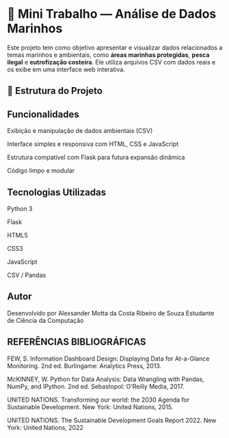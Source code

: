 # 🌊 Mini Trabalho — Análise de Dados Marinhos

Este projeto tem como objetivo apresentar e visualizar dados relacionados a temas marinhos e ambientais, como **áreas marinhas protegidas**, **pesca ilegal** e **eutrofização costeira**.
Ele utiliza arquivos CSV com dados reais e os exibe em uma interface web interativa.

## 📁 Estrutura do Projeto

Funcionalidades
---------------------------------------------------------
Exibição e manipulação de dados ambientais (CSV)

Interface simples e responsiva com HTML, CSS e JavaScript

Estrutura compatível com Flask para futura expansão dinâmica

Código limpo e modular


Tecnologias Utilizadas
---------------------------------------------------------
Python 3

Flask

HTML5

CSS3

JavaScript

CSV / Pandas


Autor
---------------------------------------------------------
Desenvolvido por Alexsander Motta da Costa Ribeiro de Souza
Estudante de Ciência da Computação


REFERÊNCIAS BIBLIOGRÁFICAS 
---------------------------------------------------------
FEW, S. Information Dashboard Design: Displaying Data for At-a-Glance Monitoring. 2nd ed. Burlingame: Analytics Press, 2013. 

McKINNEY, W. Python for Data Analysis: Data Wrangling with Pandas, NumPy, and IPython. 2nd ed. Sebastopol: O'Reilly Media, 2017. 

UNITED NATIONS. Transforming our world: the 2030 Agenda for Sustainable Development. New York: United Nations, 2015. 

UNITED NATIONS. The Sustainable Development Goals Report 2022. New York: United Nations, 2022 
